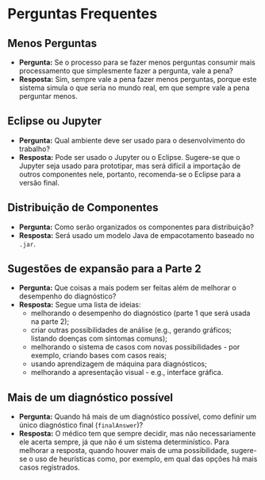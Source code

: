 # Perguntas Frequentes

## Menos Perguntas
* **Pergunta:** Se o processo para se fazer menos perguntas consumir mais processamento que simplesmente fazer a pergunta, vale a pena?
* **Resposta:** Sim, sempre vale a pena fazer menos perguntas, porque este sistema simula o que seria no mundo real, em que sempre vale a pena perguntar menos.

## Eclipse ou Jupyter
* **Pergunta:** Qual ambiente deve ser usado para o desenvolvimento do trabalho?
* **Resposta:** Pode ser usado o Jupyter ou o Eclipse. Sugere-se que o Jupyter seja usado para prototipar, mas será difícil a importação de outros componentes nele, portanto, recomenda-se o Eclipse para a versão final.

## Distribuição de Componentes
* **Pergunta:** Como serão organizados os componentes para distribuição?
* **Resposta:** Será usado um modelo Java de empacotamento baseado no `.jar`.

## Sugestões de expansão para a Parte 2
* **Pergunta:** Que coisas a mais podem ser feitas além de melhorar o desempenho do diagnóstico?
* **Resposta:** Segue uma lista de ideias:
    * melhorando o desempenho do diagnóstico (parte 1 que será usada na parte 2);
    * criar outras possibilidades de análise (e.g., gerando gráficos; listando doenças com sintomas comuns);
    * melhorando o sistema de casos com novas possibilidades - por exemplo, criando bases com casos reais;
    * usando aprendizagem de máquina para diagnósticos;
    * melhorando a apresentação visual - e.g., interface gráfica.

## Mais de um diagnóstico possível
* **Pergunta:** Quando há mais de um diagnóstico possível, como definir um único diagnóstico final (`finalAnswer`)?
* **Resposta:** O médico tem que sempre decidir, mas não necessariamente ele acerta sempre, já que não é um sistema determinístico. Para melhorar a resposta, quando houver mais de uma possibilidade, sugere-se o uso de heurísticas como, por exemplo, em qual das opções há mais casos registrados.
